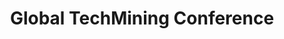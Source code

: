 ---
dateStart: 2016-09-13
dateEnd:
title: "Global TechMining Conference"
venue: "Global TechMining Conference"
organizer:
credit: Ismael Rafols
city: "València"
state:
country: Spain
pdfLink:
venueImages:
 - sm: image01.sm.jpg
   lg: image01.lg.jpg
 - sm: image02.sm.jpg
   lg: image02.lg.jpg
---